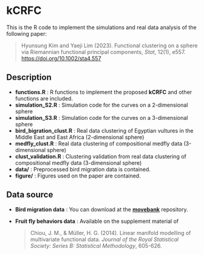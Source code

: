 # kCRFC

This is the R code to implement the simulations and real data analysis of the following paper:
> Hyunsung Kim and Yaeji Lim (2023). Functional clustering on a sphere via Riemannian functional principal components, *Stat*, 12(1), e557. https://doi.org/10.1002/sta4.557

## Description

- **functions.R** : R functions to implement the proposed **kCRFC** and other functions are included.
- **simulation_S2.R** : Simulation code for the curves on a 2-dimensional sphere
- **simulation_S3.R** : Simulation code for the curves on a 3-dimensional sphere
- **bird_bigration_clust.R** : Real data clustering of Egyptian vultures in the Middle East and East Africa (2-dimensional sphere)
- **medfly_clust.R** : Real data clustering of compositional medfly data (3-dimensional sphere)
- **clust_validation.R** : Clustering validation from real data clustering of compositional medfly data (3-dimensional sphere)
- **data/** : Preprocessed bird migration data is contained.
- **figure/** : Figures used on the paper are contained.



## Data source

- **Bird migration data** : You can download at the [**movebank**](https://www.movebank.org/cms/webapp?gwt_fragment=page=studies,path=study9651291) repository.

- **Fruit fly behaviors data** : Available on the supplement material of 

  > Chiou, J. M., & Müller, H. G. (2014). Linear manifold modelling of multivariate functional data. *Journal of the Royal Statistical Society: Series B: Statistical Methodology*, 605-626.
